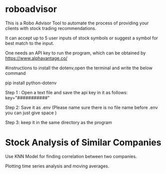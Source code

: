 # roboadvisor

This is a Robo Advisor Tool to automate the process of providing your clients with stock trading recommendations.

It can accept up to 5 user inputs of stock symbols or suggest a symbol for best match to the input.

One needs an API key to run the program, which can be obtained by https://www.alphavantage.co/

#instructions to install the dotenv,open the terminal and write the below command

pip install python-dotenv

Step 1 : Open a text file and save the api key in it as follows:
key="###########"

Step 2: Save it as  .env  (Please name sure there is no file name before .env you can just give space )

Step 3: keep it in the same directory as the program 

# Stock Analysis of Similar Companies

Use KNN Model for finding correlation between two companies.

Plotting time series analysis and moving averages.
